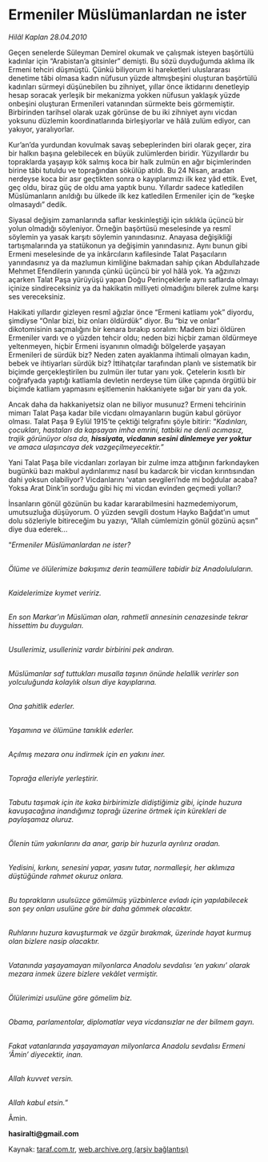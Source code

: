 # Ermeniler Müslümanlardan ne ister

*Hilâl Kaplan 28.04.2010*

<div class="yazi"><p>Geçen senelerde Süleyman Demirel okumak ve çalışmak isteyen başörtülü kadınlar için “Arabistan’a gitsinler” demişti. Bu sözü duyduğumda aklıma ilk Ermeni tehciri düşmüştü. Çünkü biliyorum ki hareketleri uluslararası denetime tâbi olmasa kadın nüfusun yüzde altmışbeşini oluşturan başörtülü kadınları sürmeyi düşünebilen bu zihniyet, yıllar önce iktidarını denetleyip hesap soracak yerleşik bir mekanizma yokken nüfusun yaklaşık yüzde onbeşini oluşturan Ermenileri vatanından sürmekte beis görmemiştir. Birbirinden tarihsel olarak uzak görünse de bu iki zihniyet aynı vicdan yoksunu düzlemin koordinatlarında birleşiyorlar ve hâlâ zulüm ediyor, can yakıyor, yaralıyorlar.</p>
<p>Kur’an’da yurdundan kovulmak savaş sebeplerinden biri olarak geçer, zira bir halkın başına gelebilecek en büyük zulümlerden biridir. Yüzyıllardır bu topraklarda yaşayıp kök salmış koca bir halk zulmün en ağır biçimlerinden birine tâbi tutuldu ve toprağından sökülüp atıldı. Bu 24 Nisan, aradan nerdeyse koca bir asır geçtikten sonra o kayıplarımızı ilk kez yâd ettik. Evet, geç oldu, biraz güç de oldu ama yaptık bunu. Yıllardır sadece katledilen Müslümanların anıldığı bu ülkede ilk kez katledilen Ermeniler için de “keşke olmasaydı” dedik. </p>
<p>Siyasal değişim zamanlarında saflar keskinleştiği için sıklıkla üçüncü bir yolun olmadığı söyleniyor. Örneğin başörtüsü meselesinde ya resmî söylemin ya yasak karşıtı söylemin yanındasınız. Anayasa değişikliği tartışmalarında ya statükonun ya değişimin yanındasınız. Aynı bunun gibi Ermeni meselesinde de ya inkârcıların kafilesinde Talat Paşacıların yanındasınız ya da mazlumun kimliğine bakmadan sahip çıkan Abdullahzade Mehmet Efendilerin yanında çünkü üçüncü bir yol hâlâ yok. Ya ağzınızı açarken Talat Paşa yürüyüşü yapan Doğu Perinçeklerle aynı saflarda olmayı içinize sindireceksiniz ya da hakikatin milliyeti olmadığını bilerek zulme karşı ses vereceksiniz. </p>
<p>Hakikati yıllardır gizleyen resmî ağızlar önce “Ermeni katliamı yok” diyordu, şimdiyse “Onlar bizi, biz onları öldürdük” diyor. Bu “biz ve onlar” dikotomisinin saçmalığını bir kenara bırakıp soralım: Madem bizi öldüren Ermeniler vardı ve o yüzden tehcir oldu; neden bizi hiçbir zaman öldürmeye yeltenmeyen, hiçbir Ermeni isyanının olmadığı bölgelerde yaşayan Ermenileri de sürdük biz? Neden zaten ayaklanma ihtimali olmayan kadın, bebek ve ihtiyarları sürdük biz? İttihatçılar tarafından planlı ve sistematik bir biçimde gerçekleştirilen bu zulmün iler tutar yanı yok. Çetelerin kısıtlı bir coğrafyada yaptığı katliamla devletin nerdeyse tüm ülke çapında örgütlü bir biçimde katliam yapmasını eşitlemenin hakkaniyete sığar bir yanı da yok. </p>
<p>Ancak daha da hakkaniyetsiz olan ne biliyor musunuz? Ermeni tehcirinin mimarı Talat Paşa kadar bile vicdanı olmayanların bugün kabul görüyor olması. Talat Paşa 9 Eylül 1915’te çektiği telgrafını şöyle bitirir: “<i>Kadınları, çocukları, hastaları da kapsayan imha emrini, tatbiki ne denli acımasız, trajik görünüyor olsa da, <b>hissiyata, vicdanın sesini dinlemeye yer yoktur</b> ve amaca ulaşıncaya dek vazgeçilmeyecektir.</i>”</p>
<p>Yani Talat Paşa bile vicdanları zorlayan bir zulme imza attığının farkındayken bugünkü bazı makbul aydınlarımız nasıl bu kadarcık bir vicdan kırıntısından dahi yoksun olabiliyor? Vicdanlarını ‘vatan sevgileri’nde mi boğdular acaba? Yoksa Arat Dink’in sorduğu gibi hiç mi vicdan evinden geçmedi yolları?</p>
<p>İnsanların gönül gözünün bu kadar kararabilmesini hazmedemiyorum, umutsuzluğa düşüyorum. O yüzden sevgili dostum Hayko Bağdat’ın umut dolu sözleriyle bitireceğim bu yazıyı, “Allah cümlemizin gönül gözünü açsın” diye dua ederek...</p>
<p>“<i>Ermeniler Müslümanlardan ne ister?</i></p>
<p><i><br/>Ölüme ve ölülerimize bakışımız derin teamüllere tabidir biz Anadoluluların.</i></p>
<p><i><br/>Kaidelerimize kıymet veririz.</i></p>
<p><i><br/>En son Markar’ın Müslüman olan, rahmetli annesinin cenazesinde tekrar hissettim bu duyguları.</i></p>
<p><i><br/>Usullerimiz, usulleriniz vardır birbirini pek andıran.</i></p>
<p><i><br/>Müslümanlar saf tuttukları musalla taşının önünde helallik verirler son yolculuğunda kolaylık olsun diye kayıplarına.</i></p>
<p><i><br/>Ona şahitlik ederler.</i></p>
<p><i><br/>Yaşamına ve ölümüne tanıklık ederler.</i></p>
<p><i><br/>Açılmış mezara onu indirmek için en yakını iner.</i></p>
<p><i><br/>Toprağa elleriyle yerleştirir.</i></p>
<p><i><br/>Tabutu taşımak için ite kaka birbirimizle didiştiğimiz gibi, içinde huzura kavuşacağına inandığımız toprağı üzerine örtmek için kürekleri de paylaşamaz oluruz.</i></p>
<p><i><br/>Ölenin tüm yakınlarını da anar, garip bir huzurla ayrılırız oradan.</i></p>
<p><i><br/>Yedisini, kırkını, senesini yapar, yasını tutar, normalleşir, her aklımıza düştüğünde rahmet okuruz onlara.</i></p>
<p><i><br/>Bu toprakların usulsüzce gömülmüş yüzbinlerce evladı için yapılabilecek son şey onları usulüne göre bir daha gömmek olacaktır.</i></p>
<p><i><br/>Ruhlarını huzura kavuşturmak ve özgür bırakmak, üzerinde hayat kurmuş olan bizlere nasip olacaktır.</i></p>
<p><i><br/>Vatanında yaşayamayan milyonlarca Anadolu sevdalısı ‘en yakını’ olarak mezara inmek üzere bizlere vekâlet vermiştir.</i></p>
<p><i><br/>Ölülerimizi usulüne göre gömelim biz.</i></p>
<p><i><br/>Obama, parlamentolar, diplomatlar veya vicdansızlar ne der bilmem gayrı.</i></p>
<p><i><br/>Fakat vatanlarında yaşayamayan milyonlarca Anadolu sevdalısı Ermeni ‘Âmin’ diyecektir, inan.</i></p>
<p><i><br/>Allah kuvvet versin.</i></p>
<p><i><br/>Allah kabul etsin.</i>”</p>
<p>Âmin.</p>
<p><b>hasiralti@gmail.com</b></p></div>

Kaynak: [taraf.com.tr](http://www.taraf.com.tr:80/makale/11070.htm), [web.archive.org (arşiv bağlantısı)](http://web.archive.org/web/20100501230532/http://www.taraf.com.tr:80/makale/11070.htm)
